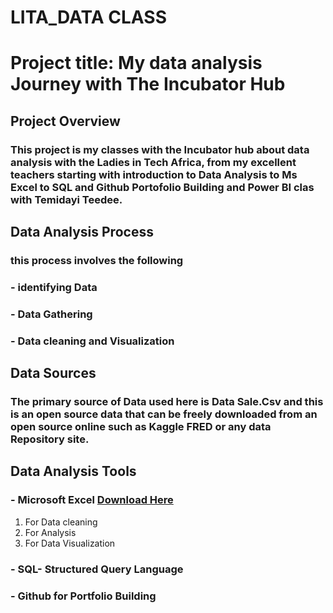 # LITA_DATA CLASS

# Project title: My data analysis Journey with The Incubator Hub

## Project Overview

### This project is my classes with the Incubator hub about data analysis with the Ladies in Tech Africa, from my excellent teachers starting with introduction to Data Analysis to Ms Excel to SQL and Github Portofolio Building and Power BI clas with Temidayi Teedee.

## Data Analysis Process

### this process involves the following 
### - identifying Data
### - Data Gathering
### - Data cleaning and Visualization

## Data Sources
### The primary source of Data used here is Data Sale.Csv and this is an open source data that can be freely downloaded from an open source online such as Kaggle FRED or any data Repository site.
  
## Data Analysis Tools

### - Microsoft Excel [Download Here](https://www,microsoft.com)
1. For Data cleaning
2.  For Analysis
3. For Data Visualization

### - SQL- Structured Query Language
 ### - Github for Portfolio Building

   





